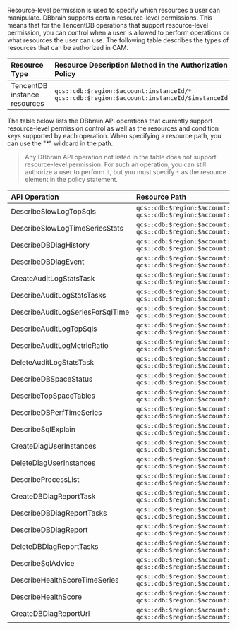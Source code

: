 Resource-level permission is used to specify which resources a user can manipulate. DBbrain supports certain resource-level permissions. This means that for the TencentDB operations that support resource-level permission, you can control when a user is allowed to perform operations or what resources the user can use. The following table describes the types of resources that can be authorized in CAM.

| Resource Type | Resource Description Method in the Authorization Policy |
| :-------- |:-------------- |
| TencentDB instance resources |  `qcs::cdb:$region:$account:instanceId/*`<br>`qcs::cdb:$region:$account:instanceId/$instanceId`

The table below lists the DBbrain API operations that currently support resource-level permission control as well as the resources and condition keys supported by each operation. When specifying a resource path, you can use the "*" wildcard in the path.

>Any DBbrain API operation not listed in the table does not support resource-level permission. For such an operation, you can still authorize a user to perform it, but you must specify `*` as the resource element in the policy statement.

| API Operation | Resource Path |
| :------------------------------- | :----------------------------------------------------------- |
| DescribeSlowLogTopSqls           | `qcs::cdb:$region:$account:instanceId/*`<br>`qcs::cdb:$region:$account:instanceId/$instanceId` |
| DescribeSlowLogTimeSeriesStats   | `qcs::cdb:$region:$account:instanceId/*`<br>`qcs::cdb:$region:$account:instanceId/$instanceId` |
| DescribeDBDiagHistory            | `qcs::cdb:$region:$account:instanceId/*`<br>`qcs::cdb:$region:$account:instanceId/$instanceId` |
| DescribeDBDiagEvent              | `qcs::cdb:$region:$account:instanceId/*`<br>`qcs::cdb:$region:$account:instanceId/$instanceId` |
| CreateAuditLogStatsTask          | `qcs::cdb:$region:$account:instanceId/*`<br>`qcs::cdb:$region:$account:instanceId/$instanceId` |
| DescribeAuditLogStatsTasks       | `qcs::cdb:$region:$account:instanceId/*`<br>`qcs::cdb:$region:$account:instanceId/$instanceId` |
| DescribeAuditLogSeriesForSqlTime | `qcs::cdb:$region:$account:instanceId/*`<br>`qcs::cdb:$region:$account:instanceId/$instanceId` |
| DescribeAuditLogTopSqls          | `qcs::cdb:$region:$account:instanceId/*`<br>`qcs::cdb:$region:$account:instanceId/$instanceId` |
| DescribeAuditLogMetricRatio      | `qcs::cdb:$region:$account:instanceId/*`<br>`qcs::cdb:$region:$account:instanceId/$instanceId` |
| DeleteAuditLogStatsTask          | `qcs::cdb:$region:$account:instanceId/*`<br>`qcs::cdb:$region:$account:instanceId/$instanceId` |
| DescribeDBSpaceStatus            | `qcs::cdb:$region:$account:instanceId/*`<br>`qcs::cdb:$region:$account:instanceId/$instanceId` |
| DescribeTopSpaceTables           | `qcs::cdb:$region:$account:instanceId/*`<br>`qcs::cdb:$region:$account:instanceId/$instanceId` |
| DescribeDBPerfTimeSeries         | `qcs::cdb:$region:$account:instanceId/*`<br>`qcs::cdb:$region:$account:instanceId/$instanceId` |
| DescribeSqlExplain               | `qcs::cdb:$region:$account:instanceId/*`<br>`qcs::cdb:$region:$account:instanceId/$instanceId` |
| CreateDiagUserInstances          | `qcs::cdb:$region:$account:instanceId/*`<br>`qcs::cdb:$region:$account:instanceId/$instanceId` |
| DeleteDiagUserInstances          | `qcs::cdb:$region:$account:instanceId/*`<br>`qcs::cdb:$region:$account:instanceId/$instanceId` |
| DescribeProcessList              | `qcs::cdb:$region:$account:instanceId/*`<br>`qcs::cdb:$region:$account:instanceId/$instanceId` |
| CreateDBDiagReportTask           | `qcs::cdb:$region:$account:instanceId/*`<br>`qcs::cdb:$region:$account:instanceId/$instanceId` |
| DescribeDBDiagReportTasks        | `qcs::cdb:$region:$account:instanceId/*`<br>`qcs::cdb:$region:$account:instanceId/$instanceId` |
| DescribeDBDiagReport             | `qcs::cdb:$region:$account:instanceId/*`<br>`qcs::cdb:$region:$account:instanceId/$instanceId` |
| DeleteDBDiagReportTasks          | `qcs::cdb:$region:$account:instanceId/*`<br>`qcs::cdb:$region:$account:instanceId/$instanceId` |
| DescribeSqlAdvice                | `qcs::cdb:$region:$account:instanceId/*`<br>`qcs::cdb:$region:$account:instanceId/$instanceId` |
| DescribeHealthScoreTimeSeries    | `qcs::cdb:$region:$account:instanceId/*`<br>`qcs::cdb:$region:$account:instanceId/$instanceId` |
| DescribeHealthScore              | `qcs::cdb:$region:$account:instanceId/*`<br>`qcs::cdb:$region:$account:instanceId/$instanceId` |
| CreateDBDiagReportUrl|  `qcs::cdb:$region:$account:instanceId/*`<br>`qcs::cdb:$region:$account:instanceId/$instanceId`| 
